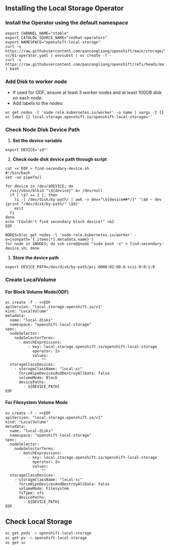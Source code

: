 
## Installing the Local Storage Operator

### Install the Operator using the default namespace

```
export CHANNEL_NAME="stable"
export CATALOG_SOURCE_NAME="redhat-operators"
export NAMESPACE="openshift-local-storage"
curl -s https://raw.githubusercontent.com/pancongliang/openshift/main/storage/local-sc/01-operator.yaml | envsubst | oc create -f -
curl -s https://raw.githubusercontent.com/pancongliang/openshift/refs/heads/main/operator/approve_ip.sh | bash
```

### Add Disk to worker node

- If used for ODF, ensure at least 3 worker nodes and at least 100GB disk on each node.
- Add labels to the nodes:

```
oc get nodes -l 'node-role.kubernetes.io/worker' -o name | xargs -I {} oc label {} local.storage.openshift.io/openshift-local-storage=''
```

### Check Node Disk Device Path

1. **Set the device variable**
```
export DEVICE='sd*'
```

2. **Check node disk device path through script**
```
cat << EOF > find-secondary-device.sh
#!/bin/bash
set -uo pipefail

for device in /dev/$DEVICE; do
  /usr/sbin/blkid "\${device}" &> /dev/null
  if [ \$? == 2 ]; then
    ls -l /dev/disk/by-path/ | awk -v dev="\${device##*/}" '\$0 ~ dev {print "/dev/disk/by-path/" \$9}'
    exit
  fi
done
echo "Couldn't find secondary block device!" >&2
EOF

NODES=$(oc get nodes -l 'node-role.kubernetes.io/worker' -o=jsonpath='{.items[*].metadata.name}')
for node in $NODES; do ssh core@$node "sudo bash -s" < find-secondary-device.sh; done
```

3. **Store the device path**
```
export DEVICE_PATH=/dev/disk/by-path/pci-0000:02:00.0-scsi-0:0:1:0
``` 

### Create LocalVolume

#### For Block Volume Mode(ODF)

```
oc create -f - <<EOF
apiVersion: "local.storage.openshift.io/v1"
kind: "LocalVolume"
metadata:
  name: "local-disks"
  namespace: "openshift-local-storage"
spec:
  nodeSelector:
    nodeSelectorTerms:
      - matchExpressions:
          - key: local.storage.openshift.io/openshift-local-storage
            operator: In
            values:
              - ""
  storageClassDevices:
    - storageClassName: "local-sc"
      forceWipeDevicesAndDestroyAllData: false
      volumeMode: Block
      devicePaths:
        - ${DEVICE_PATH}
EOF
```

#### For Filesystem Volume Mode

```
oc create -f - <<EOF
apiVersion: "local.storage.openshift.io/v1"
kind: "LocalVolume"
metadata:
  name: "local-disks"
  namespace: "openshift-local-storage"
spec:
  nodeSelector:
    nodeSelectorTerms:
      - matchExpressions:
          - key: local.storage.openshift.io/openshift-local-storage
            operator: In
            values:
              - ""
  storageClassDevices:
    - storageClassName: "local-sc"
      forceWipeDevicesAndDestroyAllData: false
      volumeMode: Filesystem
      fsType: xfs
      devicePaths:
        - ${DEVICE_PATH}
EOF
```

## Check Local Storage

```bash
oc get pods -n openshift-local-storage
oc get pv -n openshift-local-storage
oc get sc
```
